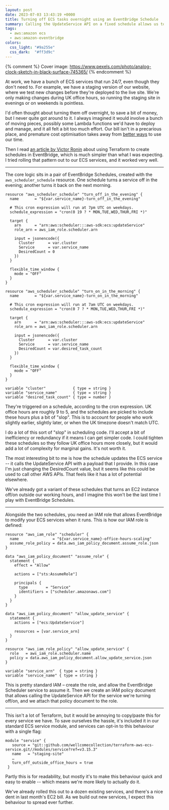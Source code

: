 ```yaml
---
layout: post
date: 2023-07-03 13:43:19 +0000
title: Turning off ECS tasks overnight using an EventBridge Schedule
summary: Calling the UpdateService API on a fixed schedule allows us to turn services off in the evening, and back on again the next morning.
tags:
  - aws:amazon ecs
  - aws:amazon-eventbridge
colors:
  css_light: "#9a255e"
  css_dark:  "#ff3d9c"
---
```


{% comment %}
  Cover image: https://www.pexels.com/photo/analog-clock-sketch-in-black-surface-745365/
{% endcomment %}

At work, we have a bunch of ECS services that run 24/7, even though they don't need to.
For example, we have a staging version of our website, where we test new changes before they're deployed to the live site.
We're only making changes during UK office hours, so running the staging site in evenings or on weekends is pointless.

I'd often thought about turning them off overnight, to save a bit of money, but I never quite got around to it.
I always imagined it would involve a bunch of moving pieces, possibly some Lambda functions we'd have to deploy and manage, and it all felt a bit too much effort.
Our bill isn't in a precarious place, and premature cost optimisation takes away from [better ways] to use our time.

Then I read [an article by Victor Ronin][ronin] about using Terraform to create schedules in EventBridge, which is much simpler than what I was expecting.
I tried rolling that pattern out to our ECS services, and it worked very well.

[better ways]: https://en.wikipedia.org/wiki/Opportunity_cost
[ronin]: https://aembit.io/blog/using-terraform-to-configure-aws-to-periodically-start-an-ec2-instance

---

The core logic sits in a pair of EventBridge Schedules, created with the `aws_scheduler_schedule` resource.
One schedule turns a service off in the evening; another turns it back on the next morning.

```hcl
resource "aws_scheduler_schedule" "turn_off_in_the_evening" {
  name       = "${var.service_name}-turn_off_in_the_evening"

  # This cron expression will run at 7pm UTC on weekdays.
  schedule_expression = "cron(0 19 ? * MON,TUE,WED,THUR,FRI *)"

  target {
    arn      = "arn:aws:scheduler:::aws-sdk:ecs:updateService"
    role_arn = aws_iam_role.scheduler.arn

    input = jsonencode({
      Cluster      = var.cluster
      Service      = var.service_name
      DesiredCount = 0
    })
  }

  flexible_time_window {
    mode = "OFF"
  }
}

resource "aws_scheduler_schedule" "turn_on_in_the_morning" {
  name       = "${var.service_name}-turn_on_in_the_morning"

  # This cron expression will run at 7am UTC on weekdays.
  schedule_expression = "cron(0 7 ? * MON,TUE,WED,THUR,FRI *)"

  target {
    arn      = "arn:aws:scheduler:::aws-sdk:ecs:updateService"
    role_arn = aws_iam_role.scheduler.arn

    input = jsonencode({
      Cluster      = var.cluster
      Service      = var.service_name
      DesiredCount = var.desired_task_count
    })
  }

  flexible_time_window {
    mode = "OFF"
  }
}

variable "cluster"            { type = string }
variable "service_name"       { type = string }
variable "desired_task_count" { type = number }
```

They're triggered on a schedule, according to the cron expression.
UK office hours are roughly 9 to 5, and the schedules are picked to include these hours plus a bit of "slop".
This is to account for people who work slightly earlier, slightly later, or when the UK timezone doesn't match UTC.

I do a lot of this sort of "slop" in scheduling code.
I'll accept a bit of inefficiency or redundancy if it means I can get simpler code.
I could tighten these schedules so they follow UK office hours more closely, but it would add a lot of complexity for marginal gains.
It's not worth it.

The most interesting bit to me is how the schedule updates the ECS service -- it calls the UpdateService API with a payload that I provide.
In this case I'm just changing the DesiredCount value, but it seems like this could be used to call other AWS APIs.
That feels like it has a lot of potential elsewhere.

We've already got a variant of these schedules that turns an EC2 instance off/on outside our working hours, and I imagine this won't be the last time I play with EventBridge Schedules.

---

Alongside the two schedules, you need an IAM role that allows EventBridge to modify your ECS services when it runs.
This is how our IAM role is defined:

```hcl
resource "aws_iam_role" "scheduler" {
  name               = "${var.service_name}-office-hours-scaling"
  assume_role_policy = data.aws_iam_policy_document.assume_role.json
}

data "aws_iam_policy_document" "assume_role" {
  statement {
    effect = "Allow"

    actions = ["sts:AssumeRole"]

    principals {
      type        = "Service"
      identifiers = ["scheduler.amazonaws.com"]
    }
  }
}

data "aws_iam_policy_document" "allow_update_service" {
  statement {
    actions = ["ecs:UpdateService"]

    resources = [var.service_arn]
  }
}

resource "aws_iam_role_policy" "allow_update_service" {
  role   = aws_iam_role.scheduler.name
  policy = data.aws_iam_policy_document.allow_update_service.json
}

variable "service_arn"  { type = string }
variable "service_name" { type = string }
```

This is pretty standard IAM – create the role, and allow the EventBridge Scheduler service to assume it.
Then we create an IAM policy document that allows calling the UpdateService API for the service we're turning off/on, and we attach that policy document to the role.

---

This isn't a lot of Terraform, but it would be annoying to copy/paste this for every service we have.
To save ourselves the hassle, it's included it in our standard ECS service module, and services can opt-in to this behaviour with a single flag:

```hcl
module "service" {
   source = "git::github.com/wellcomecollection/terraform-aws-ecs-service.git//modules/service?ref=v3.15.3"
   name   = "staging-site"
   …
   turn_off_outside_office_hours = true
 }
```

Partly this is for readability, but mostly it's to make this behaviour quick and easy to enable -- which means we're more likely to actually do it.

We've already rolled this out to a dozen existing services, and there's a nice dent in last month's EC2 bill.
As we build out new services, I expect this behaviour to spread ever further.
